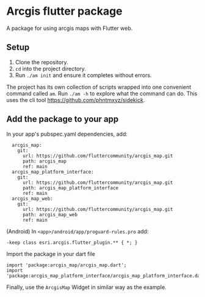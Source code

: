 # Arcgis flutter package

A package for using arcgis maps with Flutter web.


## Setup

1. Clone the repository.
2. `cd` into the project directory.
3. Run `./am init` and ensure it completes without errors.

The project has its own collection of scripts wrapped into one convenient command called `am`.
Run `./am -h` to explore what the command can do.
This uses the cli tool https://github.com/phntmxyz/sidekick.

## Add the package to your app

In your app's pubspec.yaml dependencies, add:

```
  arcgis_map:
    git:
      url: https://github.com/fluttercommunity/arcgis_map.git
      path: arcgis_map
      ref: main
  arcgis_map_platform_interface:
    git:
      url: https://github.com/fluttercommunity/arcgis_map.git
      path: arcgis_map_platform_interface
      ref: main
  arcgis_map_web:
    git:
      url: https://github.com/fluttercommunity/arcgis_map.git
      path: arcgis_map_web
      ref: main
```

(Android) In `<app>/android/app/proguard-rules.pro` add:

```
-keep class esri.arcgis.flutter_plugin.** { *; }
```

Import the package in your dart file

```
import 'package:arcgis_map/arcgis_map.dart';
import 'package:arcgis_map_platform_interface/arcgis_map_platform_interface.dart';
```

Finally, use the `ArcgisMap` Widget in similar way as the example.
